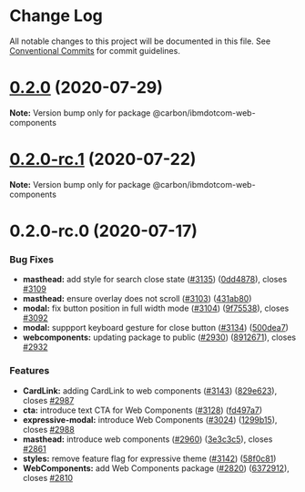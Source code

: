 # Change Log

All notable changes to this project will be documented in this file. See
[Conventional Commits](https://conventionalcommits.org) for commit guidelines.

# [0.2.0](https://github.com/carbon-design-system/ibm-dotcom-library/tree/master/packages/web-components/compare/@carbon/ibmdotcom-web-components@0.2.0-rc.1...@carbon/ibmdotcom-web-components@0.2.0) (2020-07-29)

**Note:** Version bump only for package @carbon/ibmdotcom-web-components

# [0.2.0-rc.1](https://github.com/carbon-design-system/ibm-dotcom-library/tree/master/packages/web-components/compare/@carbon/ibmdotcom-web-components@0.2.0-rc.0...@carbon/ibmdotcom-web-components@0.2.0-rc.1) (2020-07-22)

**Note:** Version bump only for package @carbon/ibmdotcom-web-components

# 0.2.0-rc.0 (2020-07-17)

### Bug Fixes

- **masthead:** add style for search close state
  ([#3135](https://github.com/carbon-design-system/ibm-dotcom-library/tree/master/packages/web-components/issues/3135))
  ([0dd4878](https://github.com/carbon-design-system/ibm-dotcom-library/tree/master/packages/web-components/commit/0dd4878)),
  closes
  [#3109](https://github.com/carbon-design-system/ibm-dotcom-library/tree/master/packages/web-components/issues/3109)
- **masthead:** ensure overlay does not scroll
  ([#3103](https://github.com/carbon-design-system/ibm-dotcom-library/tree/master/packages/web-components/issues/3103))
  ([431ab80](https://github.com/carbon-design-system/ibm-dotcom-library/tree/master/packages/web-components/commit/431ab80))
- **modal:** fix button position in full width mode
  ([#3104](https://github.com/carbon-design-system/ibm-dotcom-library/tree/master/packages/web-components/issues/3104))
  ([9f75538](https://github.com/carbon-design-system/ibm-dotcom-library/tree/master/packages/web-components/commit/9f75538)),
  closes
  [#3092](https://github.com/carbon-design-system/ibm-dotcom-library/tree/master/packages/web-components/issues/3092)
- **modal:** suppport keyboard gesture for close button
  ([#3134](https://github.com/carbon-design-system/ibm-dotcom-library/tree/master/packages/web-components/issues/3134))
  ([500dea7](https://github.com/carbon-design-system/ibm-dotcom-library/tree/master/packages/web-components/commit/500dea7))
- **webcomponents:** updating package to public
  ([#2930](https://github.com/carbon-design-system/ibm-dotcom-library/tree/master/packages/web-components/issues/2930))
  ([8912671](https://github.com/carbon-design-system/ibm-dotcom-library/tree/master/packages/web-components/commit/8912671)),
  closes
  [#2932](https://github.com/carbon-design-system/ibm-dotcom-library/tree/master/packages/web-components/issues/2932)

### Features

- **CardLink:** adding CardLink to web components
  ([#3143](https://github.com/carbon-design-system/ibm-dotcom-library/tree/master/packages/web-components/issues/3143))
  ([829e623](https://github.com/carbon-design-system/ibm-dotcom-library/tree/master/packages/web-components/commit/829e623)),
  closes
  [#2987](https://github.com/carbon-design-system/ibm-dotcom-library/tree/master/packages/web-components/issues/2987)
- **cta:** introduce text CTA for Web Components
  ([#3128](https://github.com/carbon-design-system/ibm-dotcom-library/tree/master/packages/web-components/issues/3128))
  ([fd497a7](https://github.com/carbon-design-system/ibm-dotcom-library/tree/master/packages/web-components/commit/fd497a7))
- **expressive-modal:** introduce Web Components
  ([#3024](https://github.com/carbon-design-system/ibm-dotcom-library/tree/master/packages/web-components/issues/3024))
  ([1299b15](https://github.com/carbon-design-system/ibm-dotcom-library/tree/master/packages/web-components/commit/1299b15)),
  closes
  [#2988](https://github.com/carbon-design-system/ibm-dotcom-library/tree/master/packages/web-components/issues/2988)
- **masthead:** introduce web components
  ([#2960](https://github.com/carbon-design-system/ibm-dotcom-library/tree/master/packages/web-components/issues/2960))
  ([3e3c3c5](https://github.com/carbon-design-system/ibm-dotcom-library/tree/master/packages/web-components/commit/3e3c3c5)),
  closes
  [#2861](https://github.com/carbon-design-system/ibm-dotcom-library/tree/master/packages/web-components/issues/2861)
- **styles:** remove feature flag for expressive theme
  ([#3142](https://github.com/carbon-design-system/ibm-dotcom-library/tree/master/packages/web-components/issues/3142))
  ([58f0c81](https://github.com/carbon-design-system/ibm-dotcom-library/tree/master/packages/web-components/commit/58f0c81))
- **WebComponents:** add Web Components package
  ([#2820](https://github.com/carbon-design-system/ibm-dotcom-library/tree/master/packages/web-components/issues/2820))
  ([6372912](https://github.com/carbon-design-system/ibm-dotcom-library/tree/master/packages/web-components/commit/6372912)),
  closes
  [#2810](https://github.com/carbon-design-system/ibm-dotcom-library/tree/master/packages/web-components/issues/2810)
